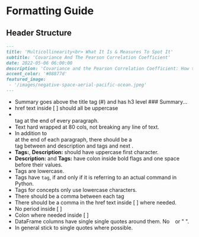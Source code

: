 # Formatting Guide
## Header Structure
```md
---
title: 'Multicollinearity<br> What It Is & Measures To Spot It'
subtitle: 'Covariance And The Pearson Correlation Coefficient'
date: 2022-05-06 06:00:00
description: 'Covariance and the Pearson Correlation Coefficient: How to Spot Multicollinearity between random variables.'
accent_color: '#08877d'
featured_image:
 - '/images/negative-space-aerial-pacific-ocean.jpeg'
---
```

- Summary goes above the title tag (#) and has h3 level ### Summary...
- href text inside [ ] should all be uppercase
- <br> tag at the end of every paragraph.
- Text hard wrapped at 80 cols, not breaking any line of text.
- In addition to <br> at the end of each paragraph, there should be a <br> tag between <href> and description and tags and next <href>.
- **Tags:**, **Description:** should have uppercase first character.
- **Description:**  and **Tags:** have colon inside bold flags and one space before their values.
- Tags are lowercase.
- Tags have `tag`, if and only if it is referring to an actual command in Python.
- Tags for concepts only use lowercase characters.
- There should be a comma between each tag
- There should be a comma in the href text inside [ ] where needed.
- No period inside [ ]
- Colon where needed inside [ ]
- DataFrame columns have single single quotes around them. No ` ` or " ".
- In general stick to single quotes where possible.


